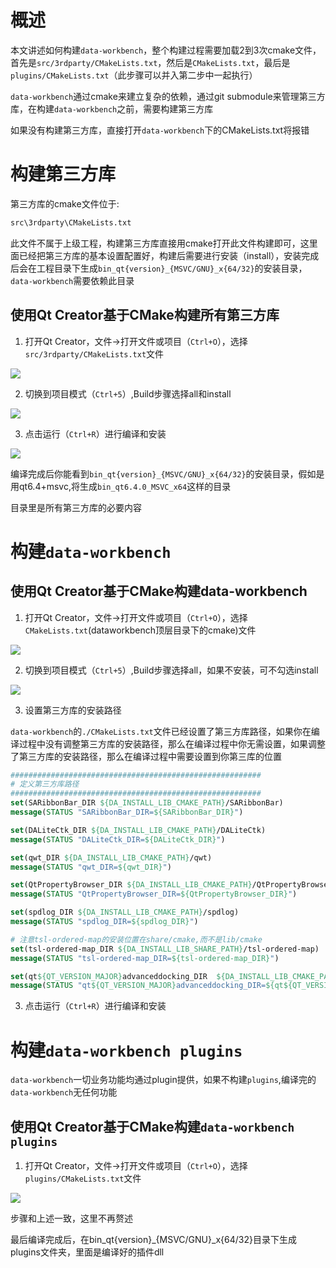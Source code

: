 # 概述

本文讲述如何构建`data-workbench`，整个构建过程需要加载2到3次cmake文件，首先是`src/3rdparty/CMakeLists.txt`，然后是`CMakeLists.txt`，最后是`plugins/CMakeLists.txt`（此步骤可以并入第二步中一起执行）

`data-workbench`通过cmake来建立复杂的依赖，通过git submodule来管理第三方库，在构建`data-workbench`之前，需要构建第三方库

如果没有构建第三方库，直接打开`data-workbench`下的CMakeLists.txt将报错

# 构建第三方库

第三方库的cmake文件位于:

```txt
src\3rdparty\CMakeLists.txt
```

此文件不属于上级工程，构建第三方库直接用cmake打开此文件构建即可，这里面已经把第三方库的基本设置配置好，构建后需要进行安装（install），安装完成后会在工程目录下生成`bin_qt{version}_{MSVC/GNU}_x{64/32}`的安装目录，`data-workbench`需要依赖此目录

## 使用Qt Creator基于CMake构建所有第三方库

1. 打开Qt Creator，文件->打开文件或项目（`Ctrl+O`），选择`src/3rdparty/CMakeLists.txt`文件

![](./PIC/build-3rdparty-cmake-qtc-01.png)

2. 切换到项目模式（`Ctrl+5`）,Build步骤选择all和install

![](./PIC/build-3rdparty-cmake-qtc-02.png)

3. 点击运行（`Ctrl+R`）进行编译和安装

![](./PIC/build-3rdparty-cmake-qtc-03.png)

编译完成后你能看到`bin_qt{version}_{MSVC/GNU}_x{64/32}`的安装目录，假如是用qt6.4+msvc,将生成`bin_qt6.4.0_MSVC_x64`这样的目录

目录里是所有第三方库的必要内容

# 构建`data-workbench`

## 使用Qt Creator基于CMake构建data-workbench

1. 打开Qt Creator，文件->打开文件或项目（`Ctrl+O`），选择`CMakeLists.txt`(dataworkbench顶层目录下的cmake)文件

![](./PIC/build-daworkbench-cmake-qtc-01.png)

2. 切换到项目模式（`Ctrl+5`）,Build步骤选择all，如果不安装，可不勾选install

![](./PIC/build-daworkbench-cmake-qtc-02.png)

3. 设置第三方库的安装路径

`data-workbench`的`./CMakeLists.txt`文件已经设置了第三方库路径，如果你在编译过程中没有调整第三方库的安装路径，那么在编译过程中你无需设置，如果调整了第三方库的安装路径，那么在编译过程中需要设置到你第三库的位置

```cmake
########################################################
# 定义第三方库路径
########################################################
set(SARibbonBar_DIR ${DA_INSTALL_LIB_CMAKE_PATH}/SARibbonBar)
message(STATUS "SARibbonBar_DIR=${SARibbonBar_DIR}")

set(DALiteCtk_DIR ${DA_INSTALL_LIB_CMAKE_PATH}/DALiteCtk)
message(STATUS "DALiteCtk_DIR=${DALiteCtk_DIR}")

set(qwt_DIR ${DA_INSTALL_LIB_CMAKE_PATH}/qwt)
message(STATUS "qwt_DIR=${qwt_DIR}")

set(QtPropertyBrowser_DIR ${DA_INSTALL_LIB_CMAKE_PATH}/QtPropertyBrowser)
message(STATUS "QtPropertyBrowser_DIR=${QtPropertyBrowser_DIR}")

set(spdlog_DIR ${DA_INSTALL_LIB_CMAKE_PATH}/spdlog)
message(STATUS "spdlog_DIR=${spdlog_DIR}")

# 注意tsl-ordered-map的安装位置在share/cmake,而不是lib/cmake
set(tsl-ordered-map_DIR ${DA_INSTALL_LIB_SHARE_PATH}/tsl-ordered-map)
message(STATUS "tsl-ordered-map_DIR=${tsl-ordered-map_DIR}")

set(qt${QT_VERSION_MAJOR}advanceddocking_DIR  ${DA_INSTALL_LIB_CMAKE_PATH}/qt${QT_VERSION_MAJOR}advanceddocking)
message(STATUS "qt${QT_VERSION_MAJOR}advanceddocking_DIR=${qt${QT_VERSION_MAJOR}advanceddocking_DIR}")
```

3. 点击运行（`Ctrl+R`）进行编译和安装

# 构建`data-workbench plugins`

`data-workbench`一切业务功能均通过plugin提供，如果不构建`plugins`,编译完的`data-workbench`无任何功能

## 使用Qt Creator基于CMake构建`data-workbench plugins`

1. 打开Qt Creator，文件->打开文件或项目（`Ctrl+O`），选择`plugins/CMakeLists.txt`文件

![](./PIC/build-daworkbenchplugins-cmake-qtc-01.png)

步骤和上述一致，这里不再赘述

最后编译完成后，在bin_qt{version}_{MSVC/GNU}_x{64/32}目录下生成plugins文件夹，里面是编译好的插件dll